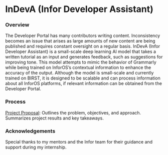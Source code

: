 <h1>InDevA (Infor Developer Assistant)</h1>
<h3>Overview</h3>
The Developer Portal has many contributors writing content. Inconsistency becomes an issue that arises as large amounts of new content are being published and requires constant oversight on a regular basis. InDevA (Infor Developer Assistant) is a small-scale deep learning AI model that takes a written tutorial as an input and generates feedback, such as suggestions for improving tone. This model attempts to mimic the behavior of Grammarly while being trained on InforOS’s contextual information to enhance the accuracy of the output. Although the model is small-scale and currently trained on BIRST, it is designed to be scalable and can process information about all InforOS platforms, if relevant information can be obtained from the Developer Portal. 

<h3>Process</h3>
<a href="Project Proposal.pptx">Project Proposal</a>: Outlines the problem, objectives, and approach.
<br>
Summarizes project results and key takeaways.

<h3>Acknowledgements</h3>
Special thanks to my mentors and the Infor team for their guidance and support during my internship.
